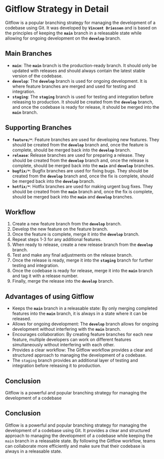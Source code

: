 # **Gitflow Strategy in Detail**

Gitflow is a popular branching strategy for managing the development of a codebase using Git. It was developed by **`Vincent Driessen`** and is based on the principles of keeping the **`main`** branch in a releasable state while allowing for ongoing development on the **`develop`** branch.

## **Main Branches**

- **`main`**: The **`main`** branch is the production-ready branch. It should only be updated with releases and should always contain the latest stable version of the codebase.
- **`develop`**: The **`develop`** branch is used for ongoing development. It is where feature branches are merged and used for testing and integration.
- **`staging`**: The **`staging`** branch is used for testing and integration before releasing to production. It should be created from the **`develop`** branch, and once the codebase is ready for release, it should be merged into the **`main`** branch.

## **Supporting Branches**

- **`feature/*`**: Feature branches are used for developing new features. They should be created from the **`develop`** branch and, once the feature is complete, should be merged back into the **`develop`** branch.
- **`release`**: Release branches are used for preparing a release. They should be created from the **`develop`** branch and, once the release is complete, should be merged back into the **`main`** and **`develop`** branches.
- **`bugfix/*`**: Bugfix branches are used for fixing bugs. They should be created from the **`develop`** branch and, once the fix is complete, should be merged back into the **`develop`** branch.
- **`hotfix/*`**: Hotfix branches are used for making urgent bug fixes. They should be created from the **`main`** branch and, once the fix is complete, should be merged back into the **`main`** and **`develop`** branches.

## **Workflow**

1. Create a new feature branch from the **`develop`** branch.
2. Develop the new feature on the feature branch.
3. Once the feature is complete, merge it into the **`develop`** branch.
4. Repeat steps 1-3 for any additional features.
5. When ready to release, create a new release branch from the **`develop`** branch.
6. Test and make any final adjustments on the release branch.
7. Once the release is ready, merge it into the **`staging`** branch for further testing and integration.
8. Once the codebase is ready for release, merge it into the **`main`** branch and tag it with a release number.
9. Finally, merge the release into the **`develop`** branch.

## **Advantages of using Gitflow**

- Keeps the **`main`** branch in a releasable state: By only merging completed features into the **`main`** branch, it is always in a state where it can be released.
- Allows for ongoing development: The **`develop`** branch allows for ongoing development without interfering with the **`main`** branch.
- Encourages collaboration: By creating feature branches for each new feature, multiple developers can work on different features simultaneously without interfering with each other.
- Provides a clear workflow: The Gitflow workflow provides a clear and structured approach to managing the development of a codebase.
- The `staging` branch provides an additional layer of testing and integration before releasing it to production.

## **Conclusion**

Gitflow is a powerful and popular branching strategy for managing the development of a codebase

## **Conclusion**

Gitflow is a powerful and popular branching strategy for managing the development of a codebase using Git. It provides a clear and structured approach to managing the development of a codebase while keeping the `main` branch in a releasable state. By following the Gitflow workflow, teams can collaborate more efficiently and make sure that their codebase is always in a releasable state.

